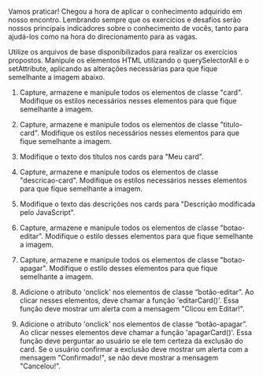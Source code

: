 Vamos praticar!
Chegou a hora de aplicar o conhecimento adquirido em nosso encontro.
Lembrando sempre que os exercícios e desafios serão nossos principais
indicadores sobre o conhecimento de vocês, tanto para ajudá-los como
na hora do direcionamento para as vagas.

Utilize os arquivos de base disponibilizados para realizar os exercícios
propostos. Manipule os elementos HTML utilizando o querySelectorAll e o
setAttribute, aplicando as alterações necessárias para que fique
semelhante a imagem abaixo.

1. Capture, armazene e manipule todos os elementos de classe "card".
Modifique os estilos necessários nesses elementos para que fique
semelhante a imagem.

2. Capture, armazene e manipule todos os elementos de classe
"titulo-card". Modifique os estilos necessários nesses elementos
para que fique semelhante a imagem.

3. Modifique o texto dos títulos nos cards para "Meu card".

4. Capture, armazene e manipule todos os elementos de classe
"descricao-card". Modifique os estilos necessários nesses elementos
para que fique semelhante a imagem.

5. Modifique o texto das descrições nos cards para "Descrição
modificada pelo JavaScript".

6. Capture, armazene e manipule todos os elementos de classe
"botao-editar". Modifique o estilo desses elementos para que fique
semelhante a imagem.

7. Capture, armazene e manipule todos os elementos de classe
"botao-apagar". Modifique o estilo desses elementos para que fique
semelhante a imagem.
8. Adicione o atributo 'onclick' nos elementos de classe “botão-editar”.
Ao clicar nesses elementos, deve chamar a função 'editarCard()'.
Essa função deve mostrar um alerta com a mensagem "Clicou em
Editar!".
9. Adicione o atributo 'onclick' nos elementos de classe
“botão-apagar”. Ao clicar nesses elementos deve chamar a função
'apagarCard()'. Essa função deve perguntar ao usuário se ele tem
certeza da exclusão do card. Se o usuário confirmar a exclusão deve
mostrar um alerta com a mensagem "Confirmado!", se não deve
mostrar a mensagem "Cancelou!".
